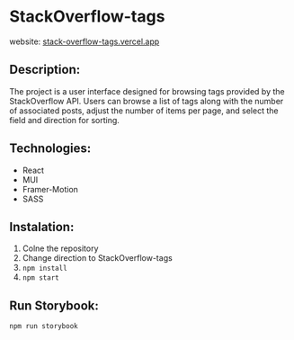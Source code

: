 # StackOverflow-tags

website: [stack-overflow-tags.vercel.app](https://stack-overflow-tags.vercel.app/)

## Description:

The project is a user interface designed for browsing tags provided by the StackOverflow API. Users can browse a list of tags along with the number of associated posts, adjust the number of items per page, and select the field and direction for sorting.

## Technologies:

- React
- MUI
- Framer-Motion
- SASS

## Instalation:

1. Colne the repository
2. Change direction to StackOverflow-tags
3. `npm install`
4. `npm start`

## Run Storybook:

```bash
npm run storybook
```
